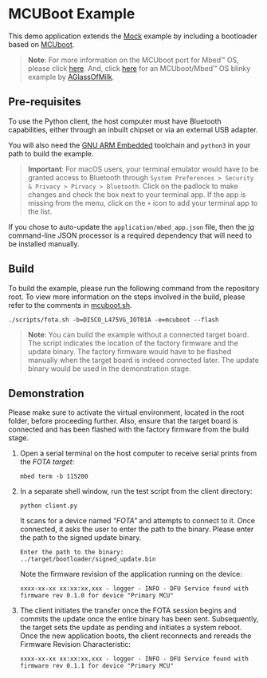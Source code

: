 # MCUBoot Example

This demo application extends the [Mock](../Mock) example by including a bootloader based on [MCUboot](https://github.com/mcu-tools/mcuboot). 

> **Note**: For more information on the MCUboot port for Mbed™ OS, please click [here](https://mcu-tools.github.io/mcuboot/readme-mbed.html). And, click [here](https://github.com/AGlass0fMilk/mbed-mcuboot-blinky) for an MCUboot/Mbed™ OS blinky example by [AGlassOfMilk](https://github.com/AGlass0fMilk).

## Pre-requisites

To use the Python client, the host computer must have Bluetooth capabilities, either through an inbuilt chipset or via an external USB adapter.

You will also need the [GNU ARM Embedded](https://developer.arm.com/tools-and-software/open-source-software/developer-tools/gnu-toolchain/gnu-rm) toolchain and `python3` in your path to build the example.

> **Important**: For macOS users, your terminal emulator would have to be granted access to Bluetooth through `System Preferences > Security & Privacy > Pirvacy > Bluetooth`. Click on the padlock to make changes and check the box next to your terminal app. If the app is missing from the menu, click on the `+` icon to add your terminal app to the list.

If you chose to auto-update the `application/mbed_app.json` file, then the [jq](https://stedolan.github.io/jq/) command-line JSON processor is a required dependency that will need to be installed manually.

## Build

To build the example, please run the following command from the repository root. To view more information on the steps involved in the build, please refer to the comments in [mcuboot.sh](../scripts/mcuboot.sh).
```shell
./scripts/fota.sh -b=DISCO_L475VG_IOT01A -e=mcuboot --flash
```
> **Note**: You can build the example without a connected target board. The script indicates the location of the factory firmware and the update binary. The factory firmware would have to be flashed manually when the target board is indeed connected later. The update binary would be used in the demonstration stage.

## Demonstration

Please make sure to activate the virtual environment, located in the root folder, before proceeding further. Also, ensure that the target board is connected and has been flashed with the factory firmware from the build stage.

1. Open a serial terminal on the host computer to receive serial prints from the _FOTA target_:
   ```shell 
   mbed term -b 115200
   ```
2. In a separate shell window, run the test script from the client directory:
   ```shell
   python client.py
   ```

   It scans for a device named _"FOTA"_ and attempts to connect to it.
   Once connected, it asks the user to enter the path to the binary.
   Please enter the path to the signed update binary.

   ```
   Enter the path to the binary: ../target/bootloader/signed_update.bin
   ```
   Note the firmware revision of the application running on the device:
   ```
   xxxx-xx-xx xx:xx:xx,xxx - logger - INFO - DFU Service found with firmware rev 0.1.0 for device "Primary MCU"
   ```
3. The client initiates the transfer once the FOTA session begins and commits the update once the entire binary has been sent.
   Subsequently, the target sets the update as pending and initiates a system reboot.
   Once the new application boots, the client reconnects and rereads the Firmware Revision Characteristic:
   ```
   xxxx-xx-xx xx:xx:xx,xxx - logger - INFO - DFU Service found with firmware rev 0.1.1 for device "Primary MCU"
   ```
